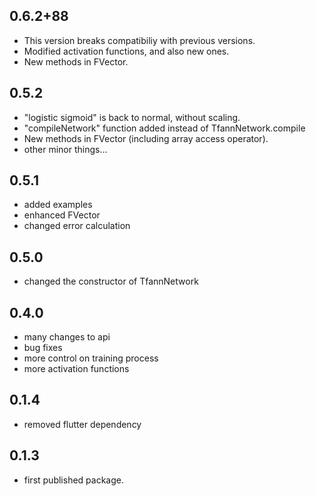 ## 0.6.2+88

* This version breaks compatibiliy with previous versions.
* Modified activation functions, and also new ones.
* New methods in FVector.
## 0.5.2

* "logistic sigmoid" is back to normal, without scaling.
* "compileNetwork" function added instead of TfannNetwork.compile
* New methods in FVector (including array access operator).
* other minor things...
## 0.5.1

* added examples
* enhanced FVector
* changed error calculation
## 0.5.0

* changed the constructor of TfannNetwork

## 0.4.0

* many changes to api
* bug fixes
* more control on training process
* more activation functions

## 0.1.4

* removed flutter dependency

## 0.1.3

* first published package.
